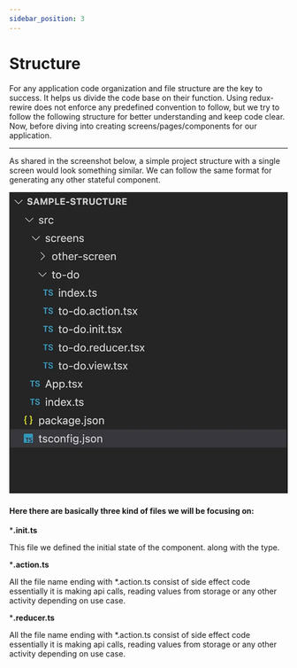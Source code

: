 ```yaml
---
sidebar_position: 3
---
```


# Structure

For any application code organization and file structure are the key to success. It helps us divide the code 
base on their function. Using redux-rewire does not enforce any predefined convention to follow, but we 
try to follow the following structure for better understanding and keep code clear.
Now, before diving into creating screens/pages/components for our application.

------------------------------------------------------------------------------------------------

As shared in the screenshot below, a simple project structure with a single
screen would look something similar. We can follow the same format for generating any 
other stateful component.


![sample structure](./img/sample-structure.png)

#### Here there are basically three kind of files we will be focusing on:

***.init.ts**

This file we defined the initial state of the component. 
along with the type.

***.action.ts**

All the file name ending with *.action.ts consist of side effect code essentially it is making api 
calls, reading values from storage or any other activity depending on use case.

***.reducer.ts**

All the file name ending with *.action.ts consist of side effect code essentially it is making api
calls, reading values from storage or any other activity depending on use case. 


